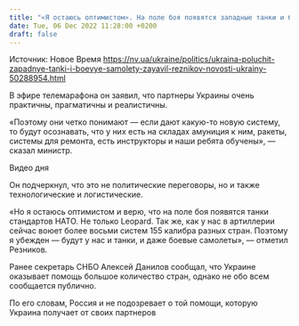```yaml
---
title: "«Я остаюсь оптимистом». На поле боя появятся западные танки и боевые самолеты — Резников"
date: Tue, 06 Dec 2022 11:28:00 +0200
draft: false
---
```

Источник: Новое Время https://nv.ua/ukraine/politics/ukraina-poluchit-zapadnye-tanki-i-boevye-samolety-zayavil-reznikov-novosti-ukrainy-50288954.html


В эфире телемарафона он заявил, что партнеры Украины очень практичны, прагматичны и реалистичны.

«Поэтому они четко понимают — если дают какую-то новую систему, то будут осознавать, что у них есть на складах амуниция к ним, ракеты, системы для ремонта, есть инструкторы и наши ребята обучены», — сказал министр.

 Видео дня   

Он подчеркнул, что это не политические переговоры, но и также технологические и логистические.

«Но я остаюсь оптимистом и верю, что на поле боя появятся танки стандартов НАТО. Не только Leopard. Так же, как у нас в артиллерии сейчас воюет более восьми систем 155 калибра разных стран. Поэтому я убежден — будут у нас и танки, и даже боевые самолеты», — отметил Резников.

Ранее секретарь СНБО Алексей Данилов сообщал, что Украине оказывает помощь большое количество стран, однако не обо всем сообщается публично.

По его словам, Россия и не подозревает о той помощи, которую Украина получает от своих партнеров
